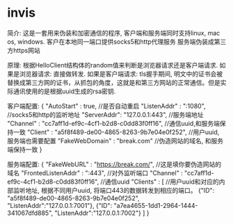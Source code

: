 # invis
简介:
这是一套用来伪装和加密通信的程序, 客户端和服务端同时支持linux, mac os, windows.
客户在本地同一端口提供socks5和http代理服务
服务端伪装成第三方https网站

原理:
根据HelloClient结构体的random值来判断是浏览器请求还是客户端请求.
如果是浏览器请求: 直接做转发.
如果是客户端请求: tls握手期间, 明文中的证书会被替换成第三方网的证书，从抓包的角度，这就是和第三方网站的正常通信。但是实际通讯使用的是根据uuid生成的rsa密钥.

客户端配置:
{
	"AutoStart" : true, //是否自动重启
	"ListenAddr" : ":1080", //socks5和http的监听地址
	"ServerAddr": "127.0.0.1:443", //服务端地址
	"Channel" : "cc7aff1d-ef9c-4cf1-b2d8-c0dd83f0ff16", //通信uuid,和服务端保持一致
	"Client" : "a5f8f489-de00-4865-8263-9b7e04e0f252",  //用户uuid, 服务端也需要配置
	"FakeWebDomain" : "break.com"   //伪造网站的域名, 和服务端保持一致
}

服务端配置:
{
	"FakeWebURL" : "https://break.com/",    //这是填你要伪造网站的域名
	"FrontedListenAddr" : ":443",           //对外监听端口
	"Channel" : "cc7aff1d-ef9c-4cf1-b2d8-c0dd83f0ff16", //通信uuid
	"Clients" : [
        //用户uuid和对应的内部监听地址, 根据不同用户uuid, 将端口443的数据转发到相应的端口。
         {"ID": "a5f8f489-de00-4865-8263-9b7e04e0f252", "ListenAddr":"127.0.0.1:7001"}, 
         {"ID": "a7ea4655-1dd1-2964-1444-341067dfd885", "ListenAddr":"127.0.0.1:7002"}
        ]
}